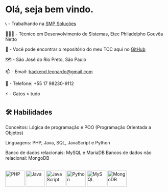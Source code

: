 
# Olá, seja bem vindo.

📞 - Trabalhando na [SMP Soluções](http://smpsolucoes.com.br/) 

👨🏻‍🎓 - Técnico em Desenvolvimento de Sistemas, Etec Philadelpho Gouvêa Netto

👀 - Você pode encontrar o repositório do meu TCC aqui no [GitHub](https://github.com/MeChamaDeCarinha/EasyD20)

🗺 - São José do Rio Preto, São Paulo

📫 - Email: backend.leonardo@gmail.com

📱 - Telefone: +55 17 98230-9112

⚡️ - Gatos > tudo


## 🛠 Habilidades
Conceitos: Lógica de programação e POO (Programação Orientada a
Objetos)

Linguagens: PHP, Java, SQL, JavaScript e Python

Banco de dados relacionais: MySQL e MariaDB
Bancos de dados não relacional: MongoDB


<div style="display: inline_block"><br>
  <img title="PHP" align="center" height="50" width="60" src="https://cdn.jsdelivr.net/gh/devicons/devicon/icons/php/php-plain.svg" />
  <img title="Java" align="center" height="50" width="60" src="https://cdn.jsdelivr.net/gh/devicons/devicon/icons/java/java-original-wordmark.svg" />
  <img title="JavaScript" align="center" height="50" width="60" src="https://cdn.jsdelivr.net/gh/devicons/devicon/icons/javascript/javascript-original.svg" />
  <img title="Python" align="center" height="50" width="60" src="https://cdn.jsdelivr.net/gh/devicons/devicon/icons/python/python-original.svg" />
  <img title="MySQL" align="center" height="50" width="60" src="https://cdn.jsdelivr.net/gh/devicons/devicon/icons/mysql/mysql-original.svg" />
  <img title="MongoDB" align="center" height="50" width="60" src="https://cdn.jsdelivr.net/gh/devicons/devicon/icons/mongodb/mongodb-plain.svg" />
</div>
